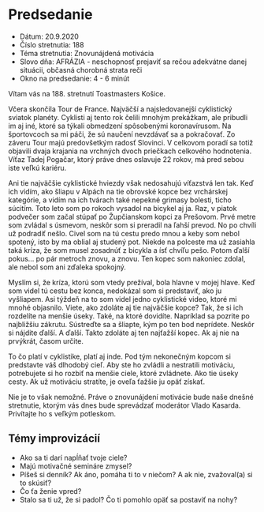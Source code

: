 # Predsedanie

- Dátum: 20.9.2020
- Číslo stretnutia: 188
- Téma stretnutia: Znovunájdená motivácia
- Slovo dňa: AFRÁZIA - neschopnosť prejaviť sa rečou adekvátne danej situácii, občasná chorobná strata reči
- Okno na predsedanie: 4 - 6 minút

Vítam vás na 188. stretnutí Toastmasters Košice.

Včera skončila Tour de France. Najväčší a najsledovanejší cyklistický sviatok planéty. Cyklisti aj tento rok čelili mnohým prekážkam, ale pribudli im aj iné, ktoré sa týkali obmedzení spôsobenými koronavírusom. Na športovcoch sa mi páči, že sú naučení nevzdávať sa a pokračovať. Zo záveru Tour majú predovšetkým radosť Slovinci. V celkovom poradí sa totiž objavili dvaja krajania na vrchných dvoch priečkach celkového hodnotenia. Víťaz Tadej Pogačar, ktorý práve dnes oslavuje 22 rokov, má pred sebou iste veľkú kariéru.

Ani tie najväčšie cyklistické hviezdy však nedosahujú víťazstvá len tak. Keď ich vidím, ako šliapu v Alpách na tie obrovské kopce bez vrchárskej kategórie, a vidím na ich tvárach také nepekné grimasy bolesti, ticho súcitím. Toto leto som po rokoch vysadol na bicykel aj ja. Raz, v piatok podvečer som začal stúpať po Župčianskom kopci za Prešovom. Prvé metre som zvládal s úsmevom, neskôr som si preradil na ľahší prevod. No po chvíli už podradiť nešlo. Civel som na tú cestu predo mnou a keby som nebol spotený, isto by ma oblial aj studený pot. Niekde na polceste ma už zasiahla taká kríza, že som musel zosadnúť z bicykla a ísť chvíľu pešo. Potom ďalší pokus... po pár metroch znovu, a znovu. Ten kopec som nakoniec zdolal, ale nebol som ani zďaleka spokojný.

Myslím si, že kríza, ktorú som vtedy prežíval, bola hlavne v mojej hlave. Keď som videl tú cestu bez konca, nedokázal som si predstaviť, ako ju vyšliapem. Asi týždeň na to som videl jedno cyklistické video, ktoré mi mnohé objasnilo. Viete, ako zdoláte aj tie najväčšie kopce? Tak, že si ich rozdelíte na menšie úseky. Také, na ktoré dovidíte. Napríklad sa pozrite po najbližšiu zákrutu. Sústreďte sa a šliapte, kým po ten bod neprídete. Neskôr si nájdite ďalší. A ďalší. Takto zdoláte aj ten najťažší kopec. Ak aj nie na prvýkrát, časom určite.

To čo platí v cyklistike, platí aj inde. Pod tým nekonečným kopcom si predstavte váš dlhodobý cieľ. Aby ste ho zvládli a nestratili motiváciu, potrebujete si ho rozbiť na menšie ciele, ktoré zvládnete. Ako tie úseky cesty. Ak už motiváciu stratíte, je oveľa ťažšie ju opäť získať.

Nie je to však nemožné. Práve o znovunájdení motivácie bude naše dnešné stretnutie, ktorým vás dnes bude sprevádzať moderátor Vlado Kasarda. Privítajte ho s veľkým potleskom.

## Témy improvizácií

- Ako sa ti darí napĺňať tvoje ciele?
- Majú motivačné semináre zmysel?
- Píšeš si denník? Ak áno, pomáha ti to v niečom? A ak nie, zvažoval(a) si to skúsiť?
- Čo ťa ženie vpred?
- Stalo sa ti už, že si padol? Čo ti pomohlo opäť sa postaviť na nohy?